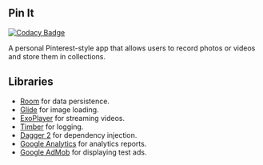 ## Pin It

[![Codacy Badge](https://api.codacy.com/project/badge/Grade/f9e52872416b435d9ab208709eaee226)](https://app.codacy.com/manual/angela-aciobanitei/andu-pinit?utm_source=github.com&utm_medium=referral&utm_content=angela-aciobanitei/andu-pinit&utm_campaign=Badge_Grade_Settings)

A personal Pinterest-style app that allows users to record photos or videos and store them in collections.

## Libraries
*   [Room](https://developer.android.com/topic/libraries/architecture/room) for data persistence.
*   [Glide](https://github.com/bumptech/glide) for image loading.
*   [ExoPlayer](https://github.com/google/ExoPlayer) for streaming videos.
*   [Timber](https://github.com/JakeWharton/timber) for logging.
*   [Dagger 2](https://github.com/google/dagger) for dependency injection.
*   [Google Analytics](https://firebase.google.com/docs/analytics) for analytics reports.
*   [Google AdMob](https://admob.google.com/home/) for displaying test ads.
